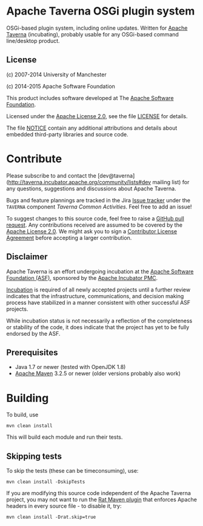 <!--
   Licensed to the Apache Software Foundation (ASF) under one or more
   contributor license agreements.  See the NOTICE file distributed with
   this work for additional information regarding copyright ownership.
   The ASF licenses this file to You under the Apache License, Version 2.0
   (the "License"); you may not use this file except in compliance with
   the License.  You may obtain a copy of the License at

       http://www.apache.org/licenses/LICENSE-2.0

   Unless required by applicable law or agreed to in writing, software
   distributed under the License is distributed on an "AS IS" BASIS,
   WITHOUT WARRANTIES OR CONDITIONS OF ANY KIND, either express or implied.
   See the License for the specific language governing permissions and
   limitations under the License.
-->

# Apache Taverna OSGi plugin system

OSGi-based plugin system, including online updates. Written for
[Apache Taverna](http://taverna.incubator.apache.org/) (incubating),
probably usable for any OSGi-based command line/desktop product.


## License

(c) 2007-2014 University of Manchester

(c) 2014-2015 Apache Software Foundation

This product includes software developed at The [Apache Software
Foundation](http://www.apache.org/).

Licensed under the
[Apache License 2.0](https://www.apache.org/licenses/LICENSE-2.0), see the file
[LICENSE](LICENSE) for details.

The file [NOTICE](NOTICE) contain any additional attributions and
details about embedded third-party libraries and source code.


# Contribute

Please subscribe to and contact the
[dev@taverna](http://taverna.incubator.apache.org/community/lists#dev mailing list)
for any questions, suggestions and discussions about
Apache Taverna.

Bugs and feature plannings are tracked in the Jira
[Issue tracker](https://issues.apache.org/jira/browse/TAVERNA/component/12326811)
under the `TAVERNA` component _Taverna Common Activities_. Feel free
to add an issue!

To suggest changes to this source code, feel free to raise a
[GitHub pull request](https://github.com/apache/incubator-taverna-osgi/pulls).
Any contributions received are assumed to be covered by the [Apache License
2.0](https://www.apache.org/licenses/LICENSE-2.0). We might ask you
to sign a [Contributor License Agreement](https://www.apache.org/licenses/#clas)
before accepting a larger contribution.

## Disclaimer

Apache Taverna is an effort undergoing incubation at the
[Apache Software Foundation (ASF)](http://www.apache.org/),
sponsored by the [Apache Incubator PMC](http://incubator.apache.org/).

[Incubation](http://incubator.apache.org/incubation/Process_Description.html)
is required of all newly accepted projects until a further review
indicates that the infrastructure, communications, and decision making process
have stabilized in a manner consistent with other successful ASF projects.

While incubation status is not necessarily a reflection of the completeness
or stability of the code, it does indicate that the project has yet to be
fully endorsed by the ASF.



## Prerequisites

* Java 1.7 or newer (tested with OpenJDK 1.8)
* [Apache Maven](https://maven.apache.org/download.html) 3.2.5 or newer (older
  versions probably also work)


# Building

To build, use

    mvn clean install

This will build each module and run their tests.


## Skipping tests

To skip the tests (these can be timeconsuming), use:

    mvn clean install -DskipTests


If you are modifying this source code independent of the
Apache Taverna project, you may not want to run the
[Rat Maven plugin](https://creadur.apache.org/rat/apache-rat-plugin/)
that enforces Apache headers in every source file - to disable it, try:

    mvn clean install -Drat.skip=true

